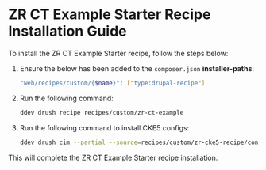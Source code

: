 # ZR CT Example Starter Recipe Installation Guide

To install the ZR CT Example Starter recipe, follow the steps below:

1. Ensure the below has been added to the `composer.json` **installer-paths**:
    ```sh
    "web/recipes/custom/{$name}": ["type:drupal-recipe"]
    ```
2. Run the following command:

    ```sh
    ddev drush recipe recipes/custom/zr-ct-example
    ```

3. Run the following command to install CKE5 configs:

    ```sh
    ddev drush cim --partial --source=recipes/custom/zr-cke5-recipe/config -y
    ```

This will complete the ZR CT Example Starter recipe installation.
